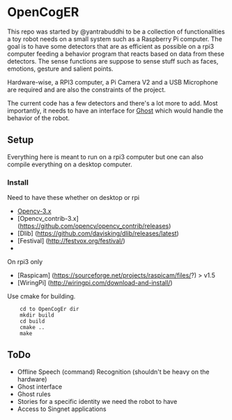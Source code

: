 # OpenCogER

This repo was started by @yantrabuddhi to be a collection of functionalities a toy robot needs on a small 
system such as a Raspberry Pi computer. The goal is to have some detectors that are as efficient as possible 
on a rpi3 computer feeding a behavior program that reacts based on data from these detectors.
The sense functions are suppose to sense stuff such as faces, emotions, gesture and salient points. 

Hardware-wise, a RPI3 computer, a Pi Camera V2 and a USB Microphone are required and are also the constraints
of the project.

The current code has a few detectors and there's a lot more to add. Most importantly, it needs to have an 
interface for [Ghost](https://github.com/opencog/opencog/tree/master/opencog/ghost) which would handle the behavior
of the robot. 

## Setup

Everything here is meant to run on a rpi3 computer but one can also compile everything on a desktop computer. 

### Install 

Need to have these whether on desktop or rpi
* [Opencv-3.x](https://github.com/opencv/opencv/releases/latest)
* [Opencv_contrib-3.x] (https://github.com/opencv/opencv_contrib/releases)
* [Dlib] (https://github.com/davisking/dlib/releases/latest)
* [Festival] (http://festvox.org/festival/)
* 
On rpi3 only
* [Raspicam] (https://sourceforge.net/projects/raspicam/files/?) > v1.5
* [WiringPi] (http://wiringpi.com/download-and-install/)

Use cmake for building. 
```
    cd to OpenCogEr dir
    mkdir build
    cd build
    cmake .. 
    make
```


## ToDo

* Offline Speech (command) Recognition (shouldn't be heavy on the hardware)
* Ghost interface
* Ghost rules
* Stories for a specific identity we need the robot to have
* Access to Singnet applications
